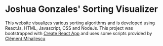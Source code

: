 # Joshua Gonzales' Sorting Visualizer

This website visualizes various sorting algorithms and is developed using ReactJs, HTML, Javascript, CSS and NodeJs.
This project was bootstrapped with [Create React App](https://github.com/facebook/create-react-app) and uses some scripts provided by [Clément Mihailescu](https://www.youtube.com/watch?v=pFXYym4Wbkc&t=2149s)
